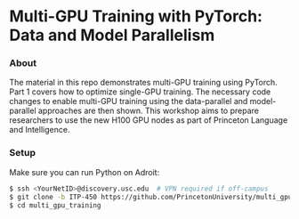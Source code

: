 # Multi-GPU Training with PyTorch: Data and Model Parallelism

### About
The material in this repo demonstrates multi-GPU training using PyTorch. Part 1 covers how to optimize single-GPU training. The necessary code changes to enable multi-GPU training using the data-parallel and model-parallel approaches are then shown. This workshop aims to prepare researchers to use the new H100 GPU nodes as part of Princeton Language and Intelligence.

### Setup

Make sure you can run Python on Adroit:

```bash
$ ssh <YourNetID>@discovery.usc.edu  # VPN required if off-campus
$ git clone -b ITP-450 https://github.com/PrincetonUniversity/multi_gpu_training.git
$ cd multi_gpu_training
```




